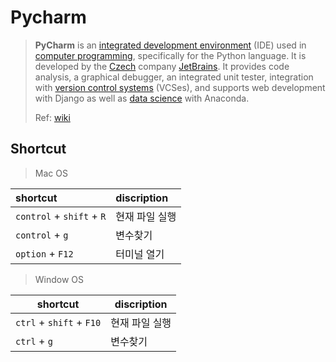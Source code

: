 # Pycharm

> **PyCharm** is an [integrated development environment](https://en.wikipedia.org/wiki/Integrated_development_environment) \(IDE\) used in [computer programming](https://en.wikipedia.org/wiki/Computer_programming), specifically for the Python language. It is developed by the [Czech](https://en.wikipedia.org/wiki/Czech_Republic) company [JetBrains](https://en.wikipedia.org/wiki/JetBrains). It provides code analysis, a graphical debugger, an integrated unit tester, integration with [version control systems](https://en.wikipedia.org/wiki/Revision_control) \(VCSes\), and supports web development with Django as well as [data science](https://en.wikipedia.org/wiki/Data_science) with Anaconda.
>
> Ref: [wiki](https://en.wikipedia.org/wiki/PyCharm)

## Shortcut

> Mac OS

| shortcut | discription |
| :--- | :--- |
| `control` + `shift` + `R` | 현재 파일 실행 |
| `control` + `g` | 변수찾기 |
| `option` + `F12` | 터미널 열기 |

> Window OS

| shortcut                 | discription    |
| ------------------------ | -------------- |
| `ctrl` + `shift` + `F10` | 현재 파일 실행 |
| `ctrl` + `g`             | 변수찾기       |

